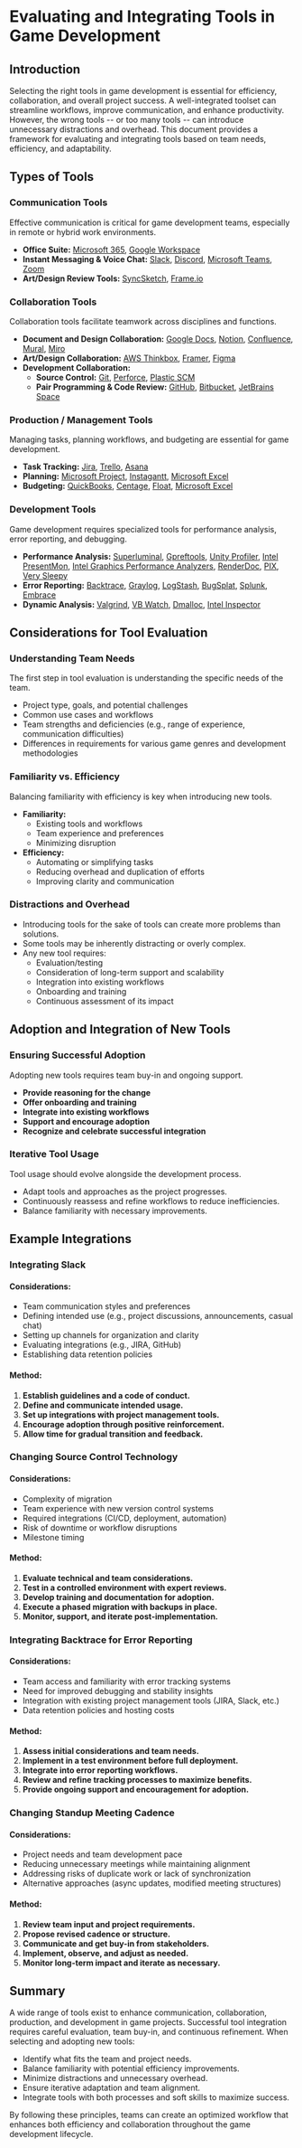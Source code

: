 # Evaluating and Integrating Tools in Game Development

## Introduction
Selecting the right tools in game development is essential for efficiency, collaboration, and overall project success. A well-integrated toolset can streamline workflows, improve communication, and enhance productivity. However, the wrong tools -- or too many tools -- can introduce unnecessary distractions and overhead. This document provides a framework for evaluating and integrating tools based on team needs, efficiency, and adaptability.

## Types of Tools
### Communication Tools
Effective communication is critical for game development teams, especially in remote or hybrid work environments.

- **Office Suite:** [Microsoft 365](https://www.microsoft.com/en-us/microsoft-365/free-office-online-for-the-web), [Google Workspace](https://workspace.google.com/essentials/)
- **Instant Messaging & Voice Chat:** [Slack](https://slack.com/), [Discord](https://discord.com/), [Microsoft Teams](https://www.microsoft.com/en-us/microsoft-teams/group-chat-software), [Zoom](https://www.zoom.com/)
- **Art/Design Review Tools:** [SyncSketch](https://syncsketch.com/), [Frame.io](https://frame.io/)

### Collaboration Tools
Collaboration tools facilitate teamwork across disciplines and functions.

- **Document and Design Collaboration:** [Google Docs](https://workspace.google.com/products/docs/), [Notion](https://www.notion.com/), [Confluence](https://www.atlassian.com/software/confluence), [Mural](https://www.mural.co/), [Miro](https://miro.com/)
- **Art/Design Collaboration:** [AWS Thinkbox](https://aws.amazon.com/media-services/thinkbox/), [Framer](https://www.framer.com/), [Figma](https://www.figma.com/)
- **Development Collaboration:**
  - **Source Control:** [Git](https://git-scm.com/), [Perforce](https://www.perforce.com/products/helix-core), [Plastic SCM](https://www.plasticscm.com/)
  - **Pair Programming & Code Review:** [GitHub](https://github.com/), [Bitbucket](https://bitbucket.org/product/), [JetBrains Space](https://www.jetbrains.com/space/)

### Production / Management Tools
Managing tasks, planning workflows, and budgeting are essential for game development.

- **Task Tracking:** [Jira](https://www.atlassian.com/software/jira), [Trello](https://trello.com/), [Asana](https://asana.com/)
- **Planning:** [Microsoft Project](https://www.microsoft.com/en-us/microsoft-365/project/project-management-software), [Instagantt](https://www.instagantt.com/), [Microsoft Excel](https://www.microsoft.com/en-us/microsoft-365/excel)
- **Budgeting:** [QuickBooks](https://quickbooks.intuit.com/), [Centage](https://www.centage.com/), [Float](https://www.float.com/), [Microsoft Excel](https://www.microsoft.com/en-us/microsoft-365/excel)

### Development Tools
Game development requires specialized tools for performance analysis, error reporting, and debugging.

- **Performance Analysis:** [Superluminal](https://superluminal.eu), [Gpreftools](https://github.com/gperftools/gperftools), [Unity Profiler](https://docs.unity3d.com/Manual/Profiler.html), [Intel PresentMon](https://game.intel.com/us/stories/intel-presentmon/), [Intel Graphics Performance Analyzers](https://www.intel.com/content/www/us/en/developer/tools/graphics-performance-analyzers/overview.html), [RenderDoc](https://renderdoc.org/), [PIX](https://devblogs.microsoft.com/pix/), [Very Sleepy](http://www.codersnotes.com/sleepy/)
- **Error Reporting:** [Backtrace](https://backtrace.io/), [Graylog](https://graylog.org/), [LogStash](https://www.elastic.co/logstash), [BugSplat](https://www.bugsplat.com/), [Splunk](https://www.splunk.com/), [Embrace](https://embrace.io/)
- **Dynamic Analysis:** [Valgrind](https://valgrind.org/), [VB Watch](https://www.aivosto.com/vbwatch.html), [Dmalloc](https://dmalloc.com/), [Intel Inspector](https://www.intel.com/content/www/us/en/developer/tools/oneapi/inspector.html)

## Considerations for Tool Evaluation
### Understanding Team Needs
The first step in tool evaluation is understanding the specific needs of the team.
- Project type, goals, and potential challenges
- Common use cases and workflows
- Team strengths and deficiencies (e.g., range of experience, communication difficulties)
- Differences in requirements for various game genres and development methodologies

### Familiarity vs. Efficiency
Balancing familiarity with efficiency is key when introducing new tools.

- **Familiarity:**
  - Existing tools and workflows
  - Team experience and preferences
  - Minimizing disruption
- **Efficiency:**
  - Automating or simplifying tasks
  - Reducing overhead and duplication of efforts
  - Improving clarity and communication

### Distractions and Overhead
- Introducing tools for the sake of tools can create more problems than solutions.
- Some tools may be inherently distracting or overly complex.
- Any new tool requires:
  - Evaluation/testing
  - Consideration of long-term support and scalability
  - Integration into existing workflows
  - Onboarding and training
  - Continuous assessment of its impact

## Adoption and Integration of New Tools
### Ensuring Successful Adoption
Adopting new tools requires team buy-in and ongoing support.

- **Provide reasoning for the change**
- **Offer onboarding and training**
- **Integrate into existing workflows**
- **Support and encourage adoption**
- **Recognize and celebrate successful integration**

### Iterative Tool Usage
Tool usage should evolve alongside the development process.

- Adapt tools and approaches as the project progresses.
- Continuously reassess and refine workflows to reduce inefficiencies.
- Balance familiarity with necessary improvements.

## Example Integrations
### Integrating Slack
#### Considerations:
- Team communication styles and preferences
- Defining intended use (e.g., project discussions, announcements, casual chat)
- Setting up channels for organization and clarity
- Evaluating integrations (e.g., JIRA, GitHub)
- Establishing data retention policies

#### Method:
1. **Establish guidelines and a code of conduct.**
2. **Define and communicate intended usage.**
3. **Set up integrations with project management tools.**
4. **Encourage adoption through positive reinforcement.**
5. **Allow time for gradual transition and feedback.**

### Changing Source Control Technology
#### Considerations:
- Complexity of migration
- Team experience with new version control systems
- Required integrations (CI/CD, deployment, automation)
- Risk of downtime or workflow disruptions
- Milestone timing

#### Method:
1. **Evaluate technical and team considerations.**
2. **Test in a controlled environment with expert reviews.**
3. **Develop training and documentation for adoption.**
4. **Execute a phased migration with backups in place.**
5. **Monitor, support, and iterate post-implementation.**

### Integrating Backtrace for Error Reporting
#### Considerations:
- Team access and familiarity with error tracking systems
- Need for improved debugging and stability insights
- Integration with existing project management tools (JIRA, Slack, etc.)
- Data retention policies and hosting costs

#### Method:
1. **Assess initial considerations and team needs.**
2. **Implement in a test environment before full deployment.**
3. **Integrate into error reporting workflows.**
4. **Review and refine tracking processes to maximize benefits.**
5. **Provide ongoing support and encouragement for adoption.**

### Changing Standup Meeting Cadence
#### Considerations:
- Project needs and team development pace
- Reducing unnecessary meetings while maintaining alignment
- Addressing risks of duplicate work or lack of synchronization
- Alternative approaches (async updates, modified meeting structures)

#### Method:
1. **Review team input and project requirements.**
2. **Propose revised cadence or structure.**
3. **Communicate and get buy-in from stakeholders.**
4. **Implement, observe, and adjust as needed.**
5. **Monitor long-term impact and iterate as necessary.**

## Summary
A wide range of tools exist to enhance communication, collaboration, production, and development in game projects. Successful tool integration requires careful evaluation, team buy-in, and continuous refinement. When selecting and adopting new tools:
- Identify what fits the team and project needs.
- Balance familiarity with potential efficiency improvements.
- Minimize distractions and unnecessary overhead.
- Ensure iterative adaptation and team alignment.
- Integrate tools with both processes and soft skills to maximize success.

By following these principles, teams can create an optimized workflow that enhances both efficiency and collaboration throughout the game development lifecycle.

